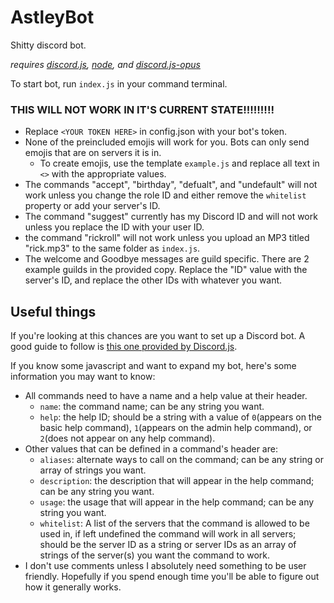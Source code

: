 # AstleyBot
Shitty discord bot.

*requires [discord.js](https://discord.js.org/#/), [node](https://nodejs.org/en/), and [discord.js-opus](https://github.com/discordjs/opus)*

To start bot, run `index.js` in your command terminal.

### THIS WILL NOT WORK IN IT'S CURRENT STATE!!!!!!!!!

* Replace `<YOUR TOKEN HERE>` in config.json with your bot's token.
* None of the preincluded emojis will work for you. Bots can only send emojis that are on servers it is in.
  * To create emojis, use the template `example.js` and replace all text in `<>` with the appropriate values.
* The commands "accept", "birthday", "defualt", and "undefault" will not work unless you change the role ID and either remove the `whitelist` property or add your server's ID.
* The command "suggest" currently has my Discord ID and will not work unless you replace the ID with your user ID.
* the command "rickroll" will not work unless you upload an MP3 titled "rick.mp3" to the same folder as `index.js`.
* The welcome and Goodbye messages are guild specific. There are 2 example guilds in the provided copy. Replace the "ID" value with the server's ID, and replace the other IDs with whatever you want.
  
## Useful things

If you're looking at this chances are you want to set up a Discord bot. A good guide to follow is [this one provided by Discord.js](https://discordjs.guide/).

If you know some javascript and want to expand my bot, here's some information you may want to know:
* All commands need to have a name and a help value at their header.
  * `name`: the command name; can be any string you want.
  * `help`: the help ID; should be a string with a value of `0`(appears on the basic help command), `1`(appears on the admin help command), or `2`(does not appear on any help command).
* Other values that can be defined in a command's header are:
  * `aliases`: alternate ways to call on the command; can be any string or array of strings you want.
  * `description`: the description that will appear in the help command; can be any string you want.
  * `usage`: the usage that will appear in the help command; can be any string you want.
  * `whitelist`: A list of the servers that the command is allowed to be used in, if left undefined the command will work in all servers; should be the server ID as a string or server IDs as an array of strings of the server(s) you want the command to work.
* I don't use comments unless I absolutely need something to be user friendly. Hopefully if you spend enough time you'll be able to figure out how it generally works.
